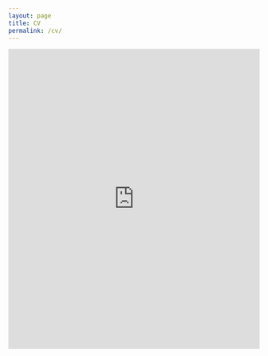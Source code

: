 ```yaml
---
layout: page
title: CV
permalink: /cv/
---
```

<iframe src="https://docs.google.com/gview?url=https://github.com/rmatouschekh/rmatouschekh.github.io/raw/main/docs/_pdfs/Hicke_CV.pdf&embedded=true" width="100%" height="600px" frameborder="0"></iframe>

